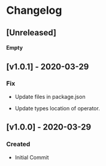 # Changelog

## [Unreleased]

#### Empty

## [v1.0.1] - 2020-03-29
### Fix

- Update files in package.json

- Update types location of operator. 


## [v1.0.0] - 2020-03-29
### Created
- Initial Commit
